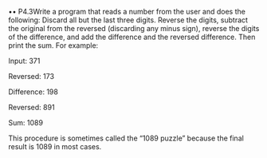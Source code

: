 •• P4.3Write a program that reads a number from the user and does the following: Discard all but the last three digits. Reverse the digits, subtract the original from the reversed (discarding any minus sign), reverse the digits of the difference, and add the difference and the reversed difference. Then print the sum. For example:

Input: 371

Reversed: 173

Difference: 198

Reversed: 891

Sum: 1089

This procedure is sometimes called the “1089 puzzle” because the final result is 1089 in most cases.

